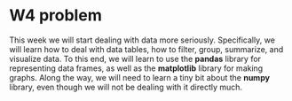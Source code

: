 # W4 problem

This week we will start dealing with data more seriously.  Specifically, we will learn how to deal with data tables, how to filter, group, summarize, and visualize data.  To this end, we will learn to use the **pandas** library for representing data frames, as well as the **matplotlib** library for making graphs.  Along the way, we will need to learn a tiny bit about the **numpy** library, even though we will not be dealing with it directly much. 